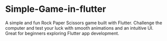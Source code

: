 # Simple-Game-in-flutter
A simple and fun Rock Paper Scissors game built with Flutter. Challenge the computer and test your luck with smooth animations and an intuitive UI. Great for beginners exploring Flutter app development.
